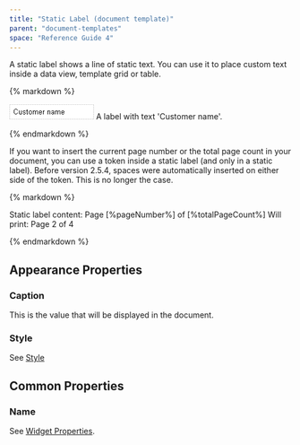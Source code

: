 ```yaml
---
title: "Static Label (document template)"
parent: "document-templates"
space: "Reference Guide 4"
---
```

A static label shows a line of static text. You can use it to place custom text inside a data view, template grid or table.

<div class="alert alert-info">{% markdown %}

[![](attachments/819203/918130.png)](static-label-document-template)
A label with text 'Customer name'.

{% endmarkdown %}</div>

If you want to insert the current page number or the total page count in your document, you can use a token inside a static label (and only in a static label).
Before version 2.5.4, spaces were automatically inserted on either side of the token. This is no longer the case.

<div class="alert alert-info">{% markdown %}

Static label content: Page [%pageNumber%] of [%totalPageCount%]
Will print: Page 2 of 4

{% endmarkdown %}</div>

## Appearance Properties

### Caption

This is the value that will be displayed in the document.

### Style

See [Style](style)

## Common Properties

### Name

See [Widget Properties](widget-properties).
